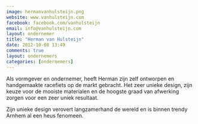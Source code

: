 ```yaml
---
image: hermanvanhulsteijn.png
website: www.vanhulsteijn.com
facebook: facebook.com/vanhulsteijn
email: info@vanhulsteijn.com
layout: ondernemer
title: "Herman van Hulsteijn"
date: 2012-10-08 13:49
comments: true
layout: ondernemers
categories: [ondernemers]
---
```



Als vormgever en ondernemer, heeft Herman zijn zelf ontworpen en handgemaakte racefiets op de markt gebracht. Het zeer unieke design, zijn keuze voor de mooiste materialen en de hoogste graad van afwerking zorgen voor een zeer uniek resultaat.

Zijn unieke design verovert langzamerhand de wereld en is binnen trendy Arnhem al een heus fenomeen.

